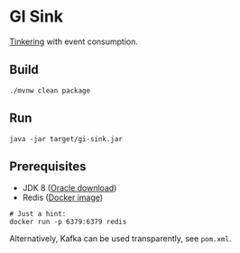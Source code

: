 # GI Sink

[Tinkering](http://docs.spring.io/spring-cloud-stream/docs/current/reference/htmlsingle/#_getting_started) 
with event consumption.

## Build

    ./mvnw clean package

## Run

    java -jar target/gi-sink.jar

## Prerequisites

 * JDK 8 ([Oracle download](http://www.oracle.com/technetwork/java/javase/downloads/jdk8-downloads-2133151.html))
 * Redis ([Docker image](https://store.docker.com/images/redis))

```
# Just a hint:
docker run -p 6379:6379 redis
```

Alternatively, Kafka can be used transparently, see `pom.xml`.
